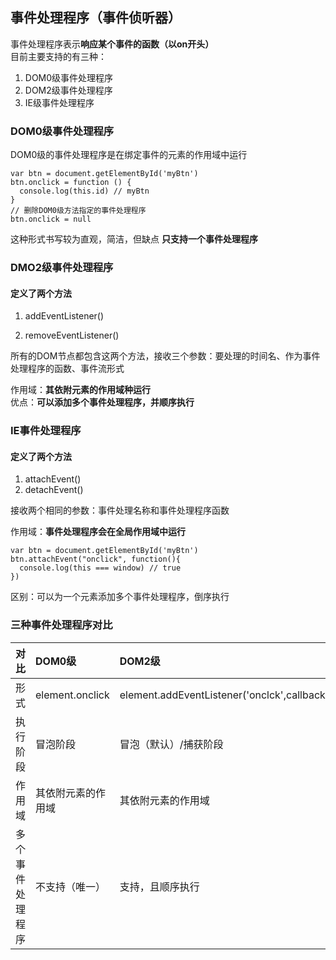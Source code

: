 ## 事件处理程序（事件侦听器）
事件处理程序表示**响应某个事件的函数（以on开头）**</br>
目前主要支持的有三种：
1. DOM0级事件处理程序
2. DOM2级事件处理程序
3. IE级事件处理程序

### DOM0级事件处理程序
<p style='font-size:14px'>
DOM0级的事件处理程序是在绑定事件的元素的作用域中运行
</p>

```
var btn = document.getElementById('myBtn')
btn.onclick = function () {
  console.log(this.id) // myBtn
}
// 删除DOM0级方法指定的事件处理程序
btn.onclick = null
```
这种形式书写较为直观，简洁，但缺点
**只支持一个事件处理程序**

### DMO2级事件处理程序

#### 定义了两个方法
1. addEventListener()

2. removeEventListener()

<p style='font-size:14px'>
所有的DOM节点都包含这两个方法，接收三个参数：要处理的时间名、作为事件处理程序的函数、事件流形式
</p>

作用域：**其依附元素的作用域种运行</br>**
优点：**可以添加多个事件处理程序，并顺序执行**

### IE事件处理程序

#### 定义了两个方法
1. attachEvent()
2. detachEvent()

<p style='font-size:14px'>
接收两个相同的参数：事件处理名称和事件处理程序函数
</p>

作用域：**事件处理程序会在全局作用域中运行**

```
var btn = document.getElementById('myBtn')
btn.attachEvent("onclick", function(){
  console.log(this === window) // true
})
```
区别：可以为一个元素添加多个事件处理程序，倒序执行

### 三种事件处理程序对比
对比|DOM0级|DOM2级|IE级
--|:--|:--|:--
形式|element.onclick|element.addEventListener('onclck',callback,false)|element.attachEvent('onclick',callback)
执行阶段|冒泡阶段|冒泡（默认）/捕获阶段|冒泡阶段
作用域|其依附元素的作用域|其依附元素的作用域|事件处理程序会在全局作用域中运行
多个事件处理程序|不支持（唯一）|支持，且顺序执行|支持，倒序执行
